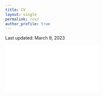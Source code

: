 ```yaml
---
title: CV
layout: single
permalink: /cv/
author_profile: true
---
```

Last updated: March 9, 2023

<embed src="/assets/CV/resume.pdf" type="application/pdf"/>
